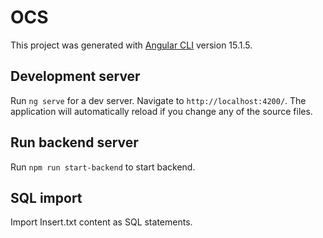 # OCS

This project was generated with [Angular CLI](https://github.com/angular/angular-cli) version 15.1.5.

## Development server

Run `ng serve` for a dev server. Navigate to `http://localhost:4200/`. The application will automatically reload if you change any of the source files.

## Run backend server

Run `npm run start-backend` to start backend. 

## SQL import

Import Insert.txt content as SQL statements.